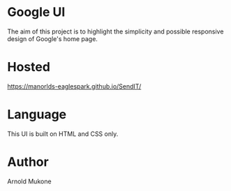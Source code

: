 # Google UI  

The aim of this project is to highlight the simplicity and possible responsive design of Google's home page. 


# Hosted
https://manorlds-eaglespark.github.io/SendIT/


# Language
This UI is built on HTML and CSS only.


# Author
Arnold Mukone
